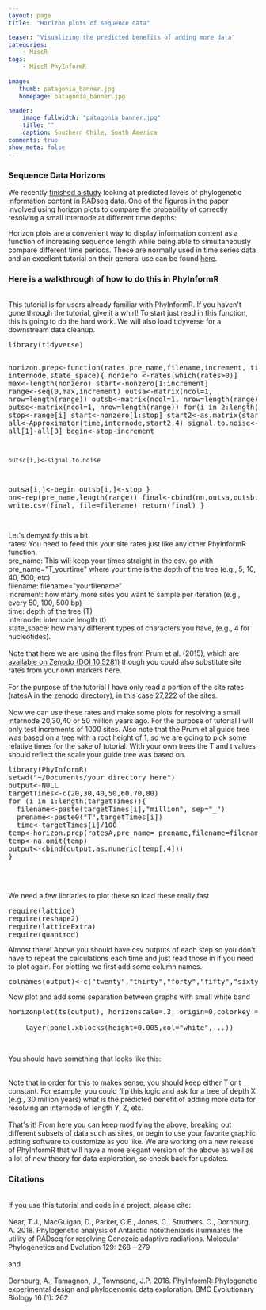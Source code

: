 ```yaml
---
layout: page
title:  "Horizon plots of sequence data"

teaser: "Visualizing the predicted benefits of adding more data"
categories:
    - MiscR
tags:
    - MiscR PhyInformR 
    
image:
   thumb: patagonia_banner.jpg
   homepage: patagonia_banner.jpg

header:
    image_fullwidth: "patagonia_banner.jpg"
    title: ""
    caption: Southern Chile, South America
comments: true
show_meta: false    
---
```

<h3>Sequence Data Horizons</h3>

We recently <a href='https://www.sciencedirect.com/science/article/pii/S1055790318302306?via%3Dihub'> finished a study</a> looking at predicted levels of phylogenetic information content in RADseq data. One of the figures in the paper involved using horizon plots to compare the probability of correctly resolving a small internode at different time depths:
<img class="b30" src="https://carolinafishes.github.io/images/Near_et_al_horizon_plot.png" alt="">

Horizon plots are a convenient way to display information content as a function of increasing sequence length while being able to simultaneously compare different time periods. These are normally used in time series data and an excellent tutorial on their general use can be found <a href='https://www.r-bloggers.com/application-of-horizon-plots/'> here</a>.  

<h3> Here is a walkthrough of how to do this in PhyInformR </h3>

<br>
This tutorial is for users already familiar with PhyInformR. If you haven't gone through the tutorial, give it a whirl! To start just read in this function, this is going to do the hard work. We will also load tidyverse for a downstream data cleanup.
<pre>
library(tidyverse)

horizon.prep<-function(rates,pre_name,filename,increment, time, internode,state_space){
nonzero <-rates[which(rates>0)]
max<-length(nonzero)
start<-nonzero[1:increment]
range<-seq(0,max,increment)
outsa<-matrix(ncol=1, nrow=length(range))
outsb<-matrix(ncol=1, nrow=length(range))
outsc<-matrix(ncol=1, nrow=length(range))
for(i in 2:length(range)){
  stop<-range[i]
  start<-nonzero[1:stop]
  start2<-as.matrix(start)
  all<-Approximator(time,internode,start2,4)
 signal.to.noise<- all[1]-all[3]
  begin<-stop-increment
  
    outsc[i,]<-signal.to.noise
  outsa[i,]<-begin
      outsb[i,]<-stop
}
nn<-rep(pre_name,length(range))
final<-cbind(nn,outsa,outsb,outsc)
write.csv(final, file=filename)
return(final)
}

</pre>
Let's demystify this a bit. 
<br>
rates: You need to feed this your site rates just like any other PhyInformR function.
<br>
pre_name: This will keep your times straight in the csv. go with pre_name="T_yourtime" where your time is the depth of the tree (e.g., 5, 10, 40, 500, etc)
<br>
filename: filename="yourfilename"
<br>
increment: how many more sites you want to sample per iteration (e.g., every 50, 100, 500 bp)
<br>
time: depth of the tree (T)
<br>
internode: internode length (t)
<br>
state_space: how many different types of characters you have, (e.g., 4 for nucleotides).
<br>
<br>
Note that here we are using the files from Prum et al. (2015), which are <a href='https://zenodo.org/record/30269?ln=en#.VfJJ-GRViko'> available on Zenodo (DOI 10.5281)</a>
though you could also substitute site rates from your own markers here. 
<br>
<br>
For the purpose of the tutorial I have only read a portion of the site rates (ratesA in the zenodo directory), in this case 27,222 of the sites. 
<br>
<br>
Now we can use these rates and make some plots for resolving a small internode 20,30,40 or 50 million years ago. For the purpose of tutorial I will only test increments of 1000 sites. Also note that the Prum et al guide tree was based on a tree with a root height of 1, so we are going to pick some relative times for the sake of tutorial. With your own trees the T and t values should reflect the scale your guide tree was based on. 
<pre>
library(PhyInformR)
setwd("~/Documents/your directory here")
output<-NULL
targetTimes<-c(20,30,40,50,60,70,80)
for (i in 1:length(targetTimes)){
  filename<-paste(targetTimes[i],"million", sep="_")
  prename<-paste0("T",targetTimes[i])
  time<-targetTimes[i]/100
temp<-horizon.prep(ratesA,pre_name= prename,filename=filename,500, time, .03,4)
temp<-na.omit(temp)
output<-cbind(output,as.numeric(temp[,4]))
}
</pre>
<br>

<br>We need a few libriaries to plot these so load these really fast
<pre>
require(lattice)
require(reshape2)
require(latticeExtra)
require(quantmod)
</pre>

Almost there! Above you should have csv outputs of each step so you don't have to repeat the calculations each time and just read those in if you need to plot again. For plotting we first add some column names. 
<pre>
colnames(output)<-c("twenty","thirty","forty","fifty","sixty","seventy","eighty")
</pre>
Now plot and add some separation between graphs with small white band
<pre>
horizonplot(ts(output), horizonscale=.3, origin=0,colorkey = TRUE, layout=c(1,10))+

    layer(panel.xblocks(height=0.005,col="white",...))


</pre>
You should have something that looks like this:
<img class="b30" src="https://carolinafishes.github.io/images/horizon_example.png" alt="">

<br>
Note that in order for this to makes sense, you should keep either T or t constant. For example, you could flip this logic and ask for a tree of depth X (e.g., 30 million years) what is the predicted benefit of adding more data for resolving an internode of length Y, Z, etc. 
<br>
<br>
That's it! From here you can keep modifying the above, breaking out different subsets of data such as sites, or begin to use your favorite graphic editing software to customize as you like. We are working on a new release of PhyInformR that will have a more elegant version of the above as well as a lot of new theory for data exploration, so check back for updates.

<h3>Citations</h3>
<br> If you use this tutorial and code in a project, please cite:
<br>
<br>
Near, T.J., MacGuigan, D., Parker, C.E., Jones, C., Struthers, C., Dornburg, A. 2018. Phylogenetic analysis of Antarctic notothenioids illuminates the utility of RADseq for resolving Cenozoic adaptive radiations. Molecular Phylogenetics and Evolution 129: 268—279
<br>
<br>
and
<br>
<br>
Dornburg, A., Tamagnon, J., Townsend, J.P. 2016. PhyInformR: Phylogenetic experimental design and phylogenomic data exploration. BMC Evolutionary Biology 16 (1): 262


